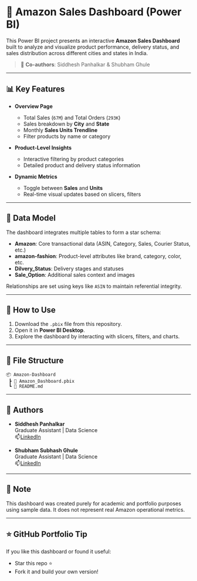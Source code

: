 # 🛒 Amazon Sales Dashboard (Power BI)

This Power BI project presents an interactive **Amazon Sales Dashboard** built to analyze and visualize product performance, delivery status, and sales distribution across different cities and states in India.

> 📌 **Co-authors**: Siddhesh Panhalkar & Shubham Ghule

---

## 📊 Key Features

- **Overview Page**  
  - Total Sales (`67M`) and Total Orders (`293K`)
  - Sales breakdown by **City** and **State**
  - Monthly **Sales Units Trendline**
  - Filter products by name or category

- **Product-Level Insights**  
  - Interactive filtering by product categories
  - Detailed product and delivery status information

- **Dynamic Metrics**  
  - Toggle between **Sales** and **Units**
  - Real-time visual updates based on slicers, filters

---

## 🧱 Data Model

The dashboard integrates multiple tables to form a star schema:

- **Amazon**: Core transactional data (ASIN, Category, Sales, Courier Status, etc.)
- **amazon-fashion**: Product-level attributes like brand, category, color, etc.
- **Dilvery_Status**: Delivery stages and statuses
- **Sale_Option**: Additional sales context and images

Relationships are set using keys like `ASIN` to maintain referential integrity.

---

## 🚀 How to Use

1. Download the `.pbix` file from this repository.
2. Open it in **Power BI Desktop**.
3. Explore the dashboard by interacting with slicers, filters, and charts.

---

## 📁 File Structure

```
📦 Amazon-Dashboard
 ┣ 📄 Amazon_Dashboard.pbix
 ┗ 📄 README.md
```

---

## 🙌 Authors

- **Siddhesh Panhalkar**  
  Graduate Assistant | Data Science  
  📫[LinkedIn](www.linkedin.com/in/siddhesh-panhalkar)
  
- **Shubham Subhash Ghule**  
  Graduate Assistant | Data Science                         
  📫[LinkedIn](http://www.linkedin.com/in/contact-shubham-ghule)


---

## 📌 Note

This dashboard was created purely for academic and portfolio purposes using sample data. It does not represent real Amazon operational metrics.

---

## ⭐ GitHub Portfolio Tip

If you like this dashboard or found it useful:
- Star this repo ⭐
- Fork it and build your own version!
